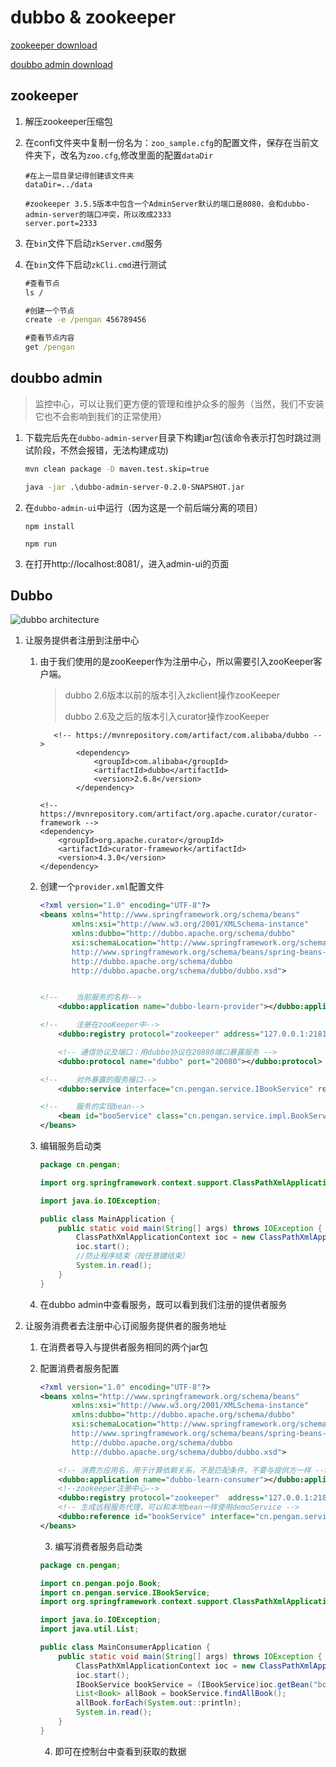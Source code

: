 # dubbo & zookeeper

[zookeeper download](https://www.apache.org/dyn/closer.lua/zookeeper/zookeeper-3.6.1/apache-zookeeper-3.6.1-bin.tar.gz)

[doubbo admin download](https://github.com/apache/dubbo-admin)

## zookeeper

1. 解压zookeeper压缩包

2. 在confi文件夹中复制一份名为：`zoo_sample.cfg`的配置文件，保存在当前文件夹下，改名为`zoo.cfg`,修改里面的配置`dataDir`

   ```properties
   #在上一层目录记得创建该文件夹
   dataDir=../data
   
   #zookeeper 3.5.5版本中包含一个AdminServer默认的端口是8080，会和dubbo-admin-server的端口冲突，所以改成2333
   server.port=2333
   ```

   

3. 在`bin`文件下启动`zkServer.cmd`服务

4. 在`bin`文件下启动`zkCli.cmd`进行测试

   ```cmd
   #查看节点
   ls /
   
   #创建一个节点
   create -e /pengan 456789456
   
   #查看节点内容
   get /pengan
   ```

## doubbo admin

> 监控中心，可以让我们更方便的管理和维护众多的服务（当然，我们不安装它也不会影响到我们的正常使用）

1. 下载完后先在`dubbo-admin-server`目录下构建jar包(该命令表示打包时跳过测试阶段，不然会报错，无法构建成功)

   ```cmd
   mvn clean package -D maven.test.skip=true
   
   java -jar .\dubbo-admin-server-0.2.0-SNAPSHOT.jar
   ```

   

2. 在`dubbo-admin-ui`中运行（因为这是一个前后端分离的项目）

   ``````
   npm install
   
   npm run
   ``````

3. 在打开http://localhost:8081/，进入admin-ui的页面

## Dubbo

![dubbo architecture](https://dubbo.apache.org/img/architecture.png)

1. 让服务提供者注册到注册中心

   1. 由于我们使用的是zooKeeper作为注册中心，所以需要引入zooKeeper客户端。

      > dubbo 2.6版本以前的版本引入zkclient操作zooKeeper  
      >
      > dubbo 2.6及之后的版本引入curator操作zooKeeper 

      ```pom
         <!-- https://mvnrepository.com/artifact/com.alibaba/dubbo -->
              <dependency>
                  <groupId>com.alibaba</groupId>
                  <artifactId>dubbo</artifactId>
                  <version>2.6.8</version>
              </dependency>
      
      <!-- https://mvnrepository.com/artifact/org.apache.curator/curator-framework -->
      <dependency>
          <groupId>org.apache.curator</groupId>
          <artifactId>curator-framework</artifactId>
          <version>4.3.0</version>
      </dependency>
      ```

   2. 创建一个`provider.xml`配置文件

      ```xml
      <?xml version="1.0" encoding="UTF-8"?>
      <beans xmlns="http://www.springframework.org/schema/beans"
             xmlns:xsi="http://www.w3.org/2001/XMLSchema-instance"
             xmlns:dubbo="http://dubbo.apache.org/schema/dubbo"
             xsi:schemaLocation="http://www.springframework.org/schema/beans
             http://www.springframework.org/schema/beans/spring-beans-4.3.xsd
             http://dubbo.apache.org/schema/dubbo
             http://dubbo.apache.org/schema/dubbo/dubbo.xsd">
      
      
      <!--    当前服务的名称-->
          <dubbo:application name="dubbo-learn-provider"></dubbo:application>
      
      <!--    注册在zooKeeper中-->
          <dubbo:registry protocol="zookeeper" address="127.0.0.1:2181" />
      
          <!-- 通信协议及端口：用dubbo协议在20880端口暴露服务 -->
          <dubbo:protocol name="dubbo" port="20080"></dubbo:protocol>
      
      <!--    对外暴露的服务接口-->
          <dubbo:service interface="cn.pengan.service.IBookService" ref="booService"></dubbo:service>
      
      <!--    服务的实现bean-->
          <bean id="booService" class="cn.pengan.service.impl.BookServiceImpl"></bean>
      </beans>
      ```

   3. 编辑服务启动类

      ```java
      package cn.pengan;
      
      import org.springframework.context.support.ClassPathXmlApplicationContext;
      
      import java.io.IOException;
      
      public class MainApplication {
          public static void main(String[] args) throws IOException {
              ClassPathXmlApplicationContext ioc = new ClassPathXmlApplicationContext("provider.xml");
              ioc.start();
              //防止程序结束（按任意键结束）
              System.in.read();
          }
      }
      
      ```

   4. 在dubbo admin中查看服务，既可以看到我们注册的提供者服务

2. 让服务消费者去注册中心订阅服务提供者的服务地址

    1. 在消费者导入与提供者服务相同的两个jar包

    2. 配置消费者服务配置

       ```xml
       <?xml version="1.0" encoding="UTF-8"?>
       <beans xmlns="http://www.springframework.org/schema/beans"
              xmlns:xsi="http://www.w3.org/2001/XMLSchema-instance"
              xmlns:dubbo="http://dubbo.apache.org/schema/dubbo"
              xsi:schemaLocation="http://www.springframework.org/schema/beans
              http://www.springframework.org/schema/beans/spring-beans-4.3.xsd
              http://dubbo.apache.org/schema/dubbo
              http://dubbo.apache.org/schema/dubbo/dubbo.xsd">
       
           <!-- 消费方应用名，用于计算依赖关系，不是匹配条件，不要与提供方一样 -->
           <dubbo:application name="dubbo-learn-consumer"></dubbo:application>
           <!--zookeeper注册中心-->
           <dubbo:registry protocol="zookeeper"  address="127.0.0.1:2181"></dubbo:registry>
           <!-- 生成远程服务代理，可以和本地bean一样使用demoService -->
           <dubbo:reference id="bookService" interface="cn.pengan.service.IBookService"></dubbo:reference>
       </beans>
       ```

      	3. 编写消费者服务启动类

       ```java
       package cn.pengan;
       
       import cn.pengan.pojo.Book;
       import cn.pengan.service.IBookService;
       import org.springframework.context.support.ClassPathXmlApplicationContext;
       
       import java.io.IOException;
       import java.util.List;
       
       public class MainConsumerApplication {
           public static void main(String[] args) throws IOException {
               ClassPathXmlApplicationContext ioc = new ClassPathXmlApplicationContext("consumer.xml");
               ioc.start();
               IBookService bookService = (IBookService)ioc.getBean("bookService");
               List<Book> allBook = bookService.findAllBook();
               allBook.forEach(System.out::println);
               System.in.read();
           }
       }
       
       ```

      	4. 即可在控制台中查看到获取的数据